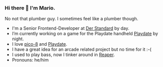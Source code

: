 ### Hi there 👋 I'm Mario.
No not that plumber guy. I sometimes feel like a plumber though.

- I'm a Senior Frontend-Developer at [Der Standard](https://www.derstandard.at) by day.
- I’m currently working on a game for the Playdate handheld [Playdate](https://play.date) by night.
- I love [pico-8](https://www.lexaloffle.com/pico-8.php) and [Playdate](https://play.date).
- I have a great idea for an arcade related project but no time for it :-(
- I used to play bass, now I tinker around in [Reaper](https://www.reaper.fm).
- Pronouns: he/him
